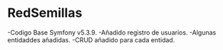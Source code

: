 # RedSemillas
-Codigo Base Symfony v5.3.9.
-Añadido registro de usuarios.
-Algunas entidaddes añadidas.
-CRUD añadido para cada entidad.